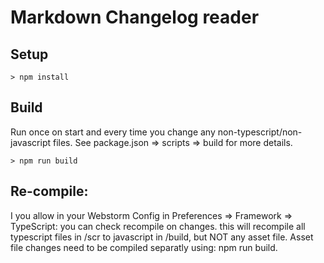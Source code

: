 # Markdown Changelog reader

## Setup

```
> npm install
```

## Build

Run once on start and every time you change any non-typescript/non-javascript files.
See package.json => scripts => build for more details.

```shell
> npm run build
```

## Re-compile:

I you allow in your Webstorm Config in Preferences => Framework => TypeScript: you can check recompile on changes.
this will recompile all typescript files in /scr to javascript in /build, but NOT any asset file.
Asset file changes need to be compiled separatly using: npm run build.


